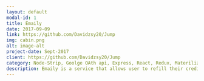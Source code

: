 ```yaml
---
layout: default
modal-id: 1
title: Emaily
date: 2017-09-09
link: https://github.com/Davidzsy20/Jump 
img: cabin.png
alt: image-alt
project-date: Sept-2017
client: https://github.com/Davidzsy20/Jump
category: Node-Strip, Goolge OAth api, Express, React, Redux, Materilize, MongoDB, Mongoose, Heroku
description: Emaily is a service that allows user to refill their credit to send emails to many recipants. The program designed to with security in mind to handle sensitive data using passport.js and node caching. It is made to production and hosted on Heroku.
---
```

